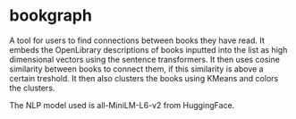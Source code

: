 # bookgraph
A tool for users to find connections between books they have read. It embeds the OpenLibrary descriptions of books inputted into the list as high dimensional vectors using the sentence transformers. It then uses cosine similarity between books to connect them, if this similarity is above a certain treshold. It then also clusters the books using KMeans and colors the clusters. 

The NLP model used is all-MiniLM-L6-v2 from HuggingFace. 
